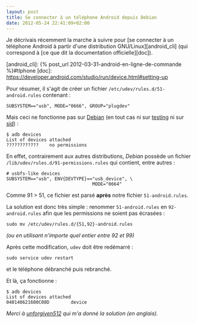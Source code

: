 ```yaml
---
layout: post
title: Se connecter à un téléphone Android depuis Debian
date: 2012-05-24 22:41:09+02:00
---
```


Je décrivais récemment la marche à suivre pour [se connecter à un téléphone
Android à partir d'une distribution GNU/Linux][android_cli] (qui correspond à
[ce que dit la documentation officielle][doc]).

[android_cli]: {% post_url 2012-03-31-android-en-ligne-de-commande %}#tlphone
[doc]: https://developer.android.com/studio/run/device.html#setting-up

Pour résumer, il s'agit de créer un fichier `/etc/udev/rules.d/51-android.rules`
contenant :

    SUBSYSTEM=="usb", MODE="0666", GROUP="plugdev"

Mais ceci ne fonctionne pas sur [Debian][] (en tout cas ni sur [testing][] ni
sur [sid][]) :

[debian]: http://fr.wikipedia.org/wiki/Debian
[testing]: http://www.debian.org/releases/testing/
[sid]: http://www.debian.org/releases/sid/

    $ adb devices
    List of devices attached 
    ????????????    no permissions

En effet, contrairement aux autres distributions, _Debian_ possède un fichier
`/lib/udev/rules.d/91-permissions.rules` qui contient, entre autres :

    # usbfs-like devices
    SUBSYSTEM=="usb", ENV{DEVTYPE}=="usb_device", \
                                    MODE="0664"

Comme 91 > 51, ce fichier est parsé **après** notre fichier `51-android.rules`.

La solution est donc très simple : renommer `51-android.rules` en
`92-android.rules` afin que les permissions ne soient pas écrasées :

    sudo mv /etc/udev/rules.d/{51,92}-android.rules

_(ou en utilisant n'importe quel entier entre 92 et 99)_

Après cette modification, `udev` doit être redémarré :

    sudo service udev restart

et le téléphone débranché puis rebranché.

Et là, ça fonctionne :

    $ adb devices
    List of devices attached 
    040140621600C00D        device

_Merci à [unforgiven512][] qui m'a donné la solution (en anglais)._

[unforgiven512]: http://unforgivendevelopment.com/2011/05/20/udev-headaches-on-debian-testing-wheezy/
